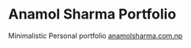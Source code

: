 # Anamol Sharma Portfolio
Minimalistic Personal portfolio
[anamolsharma.com.np](anamolsharma.com.np)
